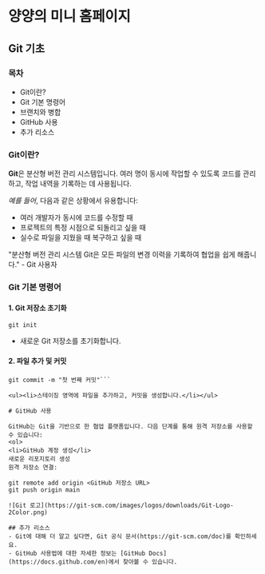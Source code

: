 # 양양의 미니 홈페이지

## Git 기초

### 목차
<ul>
  <li>Git이란?</li>
  <li>Git 기본 명령어</li>
  <li>브랜치와 병합</li>
  <li>GitHub 사용</li>
  <li>추가 리소스</li>
</ul>
  
### Git이란?

**Git**은 분산형 버전 관리 시스템입니다. 여러 명이 동시에 작업할 수 있도록 코드를 관리하고, 작업 내역을 기록하는 데 사용됩니다.

*예를 들어*, 다음과 같은 상황에서 유용합니다:
<ul>
  <li>여러 개발자가 동시에 코드를 수정할 때</li>
  <li>프로젝트의 특정 시점으로 되돌리고 싶을 때</li>
  <li>실수로 파일을 지웠을 때 복구하고 싶을 때</li>
</ul>
"분산형 버전 관리 시스템 Git은 모든 파일의 변경 이력을 기록하여 협업을 쉽게 해줍니다." - Git 사용자

### Git 기본 명령어

#### 1. Git 저장소 초기화

`git init`

<ul><li>새로운 Git 저장소를 초기화합니다.</li></ul>

#### 2. 파일 추가 및 커밋

```git add <파일명>
git commit -m "첫 번째 커밋"```

<ul><li>스테이징 영역에 파일을 추가하고, 커밋을 생성합니다.</li></ul>

# GitHub 사용

GitHub는 Git을 기반으로 한 협업 플랫폼입니다. 다음 단계를 통해 원격 저장소를 사용할 수 있습니다:
<ol>
<li>GitHub 계정 생성</li>
새로운 리포지토리 생성
원격 저장소 연결:

git remote add origin <GitHub 저장소 URL>
git push origin main

![Git 로고](https://git-scm.com/images/logos/downloads/Git-Logo-2Color.png)

## 추가 리소스
- Git에 대해 더 알고 싶다면, Git 공식 문서(https://git-scm.com/doc)를 확인하세요.
- GitHub 사용법에 대한 자세한 정보는 [GitHub Docs](https://docs.github.com/en)에서 찾아볼 수 있습니다.
